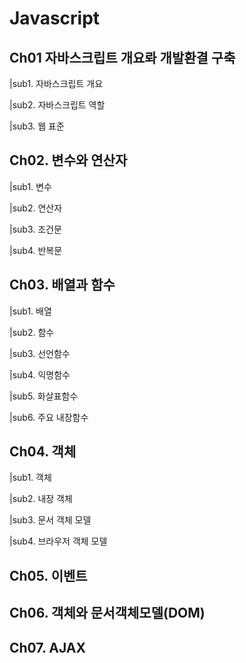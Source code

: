 # Javascript

## **Ch01 자바스크립트 개요롸 개발환결 구축**  
|sub1. 자바스크립트 개요

|sub2. 자바스크립트 역할

|sub3. 웹 표준

## **Ch02. 변수와 연산자**  
|sub1. 변수

|sub2. 연산자

|sub3. 조건문

|sub4. 반복문

## **Ch03. 배열과 함수**    
|sub1. 배열

|sub2. 함수

|sub3. 선언함수

|sub4. 익명함수

|sub5. 화살표함수

|sub6. 주요 내장함수

## **Ch04. 객체**  
|sub1. 객체

|sub2. 내장 객체

|sub3. 문서 객체 모델

|sub4. 브라우저 객체 모델

## **Ch05. 이벤트**  
## **Ch06. 객체와 문서객체모델(DOM)**  
## **Ch07. AJAX**  
